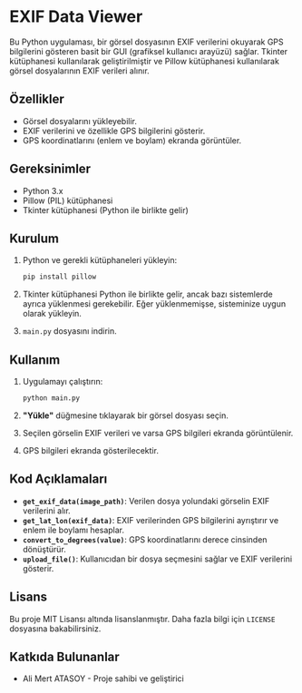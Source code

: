 # EXIF Data Viewer

Bu Python uygulaması, bir görsel dosyasının EXIF verilerini okuyarak GPS bilgilerini gösteren basit bir GUI (grafiksel kullanıcı arayüzü) sağlar. Tkinter kütüphanesi kullanılarak geliştirilmiştir ve Pillow kütüphanesi kullanılarak görsel dosyalarının EXIF verileri alınır.

## Özellikler

- Görsel dosyalarını yükleyebilir.
- EXIF verilerini ve özellikle GPS bilgilerini gösterir.
- GPS koordinatlarını (enlem ve boylam) ekranda görüntüler.

## Gereksinimler

- Python 3.x
- Pillow (PIL) kütüphanesi
- Tkinter kütüphanesi (Python ile birlikte gelir)

## Kurulum

1. Python ve gerekli kütüphaneleri yükleyin:
    ```bash
    pip install pillow
    ```

2. Tkinter kütüphanesi Python ile birlikte gelir, ancak bazı sistemlerde ayrıca yüklenmesi gerekebilir. Eğer yüklenmemişse, sisteminize uygun olarak yükleyin.

3. `main.py` dosyasını indirin.

## Kullanım

1. Uygulamayı çalıştırın:
    ```bash
    python main.py
    ```

2. **"Yükle"** düğmesine tıklayarak bir görsel dosyası seçin.

3. Seçilen görselin EXIF verileri ve varsa GPS bilgileri ekranda görüntülenir.

4. GPS bilgileri ekranda gösterilecektir.

## Kod Açıklamaları

- **`get_exif_data(image_path)`**: Verilen dosya yolundaki görselin EXIF verilerini alır.
- **`get_lat_lon(exif_data)`**: EXIF verilerinden GPS bilgilerini ayrıştırır ve enlem ile boylamı hesaplar.
- **`convert_to_degrees(value)`**: GPS koordinatlarını derece cinsinden dönüştürür.
- **`upload_file()`**: Kullanıcıdan bir dosya seçmesini sağlar ve EXIF verilerini gösterir.

## Lisans

Bu proje MIT Lisansı altında lisanslanmıştır. Daha fazla bilgi için `LICENSE` dosyasına bakabilirsiniz.

## Katkıda Bulunanlar

- Ali Mert ATASOY - Proje sahibi ve geliştirici
